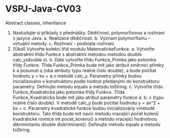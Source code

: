 # VSPJ-Java-CV03
Abstract classes, inheritance


1. Nastudujte si příklady z přednášky.
Dědičnost, polymorfismus a rozhraní v jazyce Java.
a. Realizace dědičnosti.
b. Význam polymorfismu – virtuální metody.
c. Rozhraní – podstata rozhraní.
2. (Úkol) Vytvořte kolekci tříd modulu MatematickeFunkce.
a. Vytvořte abstraktní třídu Funkce s abstraktní metodou metodou double calc_y(double x).
b. Dále vytvořte třídu Funkce_Primka jako potomka třídy Funkce. Třída Funkce_Primka bude
mít jako atribut směrnici přímky k a posunutí q (oba atributy typu reálné číslo double), a bude počítat hodnotu y = kx + q v metodě calc_y. Parametry přímky budou inicializováno v konstruktoru podle hodnot předanými do konstruktoru parametry. Definujte metodu equals a metodu toString.
c. Vytvořte třídu Funkce_Kvadraticka jako potomka třídy Funkce. Třída Funkce_Kvadraticka bude mít jako atribut parametry funkce a, b, c (typu reálné číslo double). V metodě calc_y bude počítat hodnotu y = ax^2 + bx + c. Parametry kvadratické funkce budou inicializovány vmetodě konstruktoru. Tato třída bude mít navíc metodu vracející počet kořenů kvadratické rovnice int pocet_korenu() a metodu vracející hodnotnou dikrimintantu double diskriminant(). Definujte metodu equals a metodu toString.
